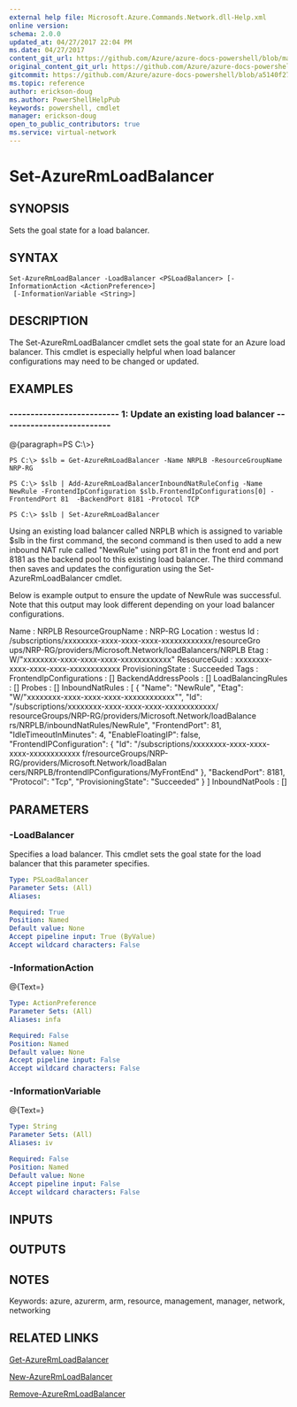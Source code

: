 ```yaml
---
external help file: Microsoft.Azure.Commands.Network.dll-Help.xml
online version:
schema: 2.0.0
updated_at: 04/27/2017 22:04 PM
ms.date: 04/27/2017
content_git_url: https://github.com/Azure/azure-docs-powershell/blob/master/azureps-cmdlets-docs/ResourceManager/AzureRM.Network/v2.2.0/Set-AzureRmLoadBalancer.md
original_content_git_url: https://github.com/Azure/azure-docs-powershell/blob/master/azureps-cmdlets-docs/ResourceManager/AzureRM.Network/v2.2.0/Set-AzureRmLoadBalancer.md
gitcommit: https://github.com/Azure/azure-docs-powershell/blob/a5140f27ab8f99c2992dc2ba0c9a1cd31941b109
ms.topic: reference
author: erickson-doug
ms.author: PowerShellHelpPub
keywords: powershell, cmdlet
manager: erickson-doug
open_to_public_contributors: true
ms.service: virtual-network
---
```


# Set-AzureRmLoadBalancer

## SYNOPSIS
Sets the goal state for a load balancer.

## SYNTAX

```
Set-AzureRmLoadBalancer -LoadBalancer <PSLoadBalancer> [-InformationAction <ActionPreference>]
 [-InformationVariable <String>]
```

## DESCRIPTION
The Set-AzureRmLoadBalancer cmdlet sets the goal state for an Azure load balancer.
This cmdlet is especially helpful when load balancer configurations may need to be changed or updated.

## EXAMPLES

### --------------------------  1: Update an existing load balancer  --------------------------
@{paragraph=PS C:\\\>}

```
PS C:\> $slb = Get-AzureRmLoadBalancer -Name NRPLB -ResourceGroupName NRP-RG

PS C:\> $slb | Add-AzureRmLoadBalancerInboundNatRuleConfig -Name NewRule -FrontendIpConfiguration $slb.FrontendIpConfigurations[0] -FrontendPort 81  -BackendPort 8181 -Protocol TCP

PS C:\> $slb | Set-AzureRmLoadBalancer
```

Using an existing load balancer called NRPLB which is assigned to variable $slb in the first command, the second command is then used to add a new inbound NAT rule called "NewRule" using port 81 in the front end and port 8181 as the backend pool to this existing load balancer.
The third command then saves and updates the configuration using the Set-AzureRmLoadBalancer cmdlet.

Below is example output to ensure the update of NewRule was successful.
Note that this output may look different depending on your load balancer configurations.

Name                     : NRPLB
ResourceGroupName        : NRP-RG
Location                 : westus
Id                       : /subscriptions/xxxxxxxx-xxxx-xxxx-xxxx-xxxxxxxxxxxx/resourceGro
                           ups/NRP-RG/providers/Microsoft.Network/loadBalancers/NRPLB
Etag                     : W/"xxxxxxxx-xxxx-xxxx-xxxx-xxxxxxxxxxxx"
ResourceGuid             : xxxxxxxx-xxxx-xxxx-xxxx-xxxxxxxxxxxx
ProvisioningState        : Succeeded
Tags                     :
FrontendIpConfigurations : \[\]
BackendAddressPools      : \[\]
LoadBalancingRules       : \[\]
Probes                   : \[\]
InboundNatRules          : \[
                             {
                               "Name": "NewRule",
                               "Etag": "W/\"xxxxxxxx-xxxx-xxxx-xxxx-xxxxxxxxxxxx\"",
                               "Id": "/subscriptions/xxxxxxxx-xxxx-xxxx-xxxx-xxxxxxxxxxxx/
                           resourceGroups/NRP-RG/providers/Microsoft.Network/loadBalance
                           rs/NRPLB/inboundNatRules/NewRule",
                               "FrontendPort": 81,
                               "IdleTimeoutInMinutes": 4,
                               "EnableFloatingIP": false,
                               "FrontendIPConfiguration": {
                                 "Id": "/subscriptions/xxxxxxxx-xxxx-xxxx-xxxx-xxxxxxxxxxxx
                           f/resourceGroups/NRP-RG/providers/Microsoft.Network/loadBalan
                           cers/NRPLB/frontendIPConfigurations/MyFrontEnd"
                               },
                               "BackendPort": 8181,
                               "Protocol": "Tcp",
                               "ProvisioningState": "Succeeded"
                             }
                           \]
InboundNatPools          : \[\]

## PARAMETERS

### -LoadBalancer
Specifies a load balancer.
This cmdlet sets the goal state for the load balancer that this parameter specifies.

```yaml
Type: PSLoadBalancer
Parameter Sets: (All)
Aliases: 

Required: True
Position: Named
Default value: None
Accept pipeline input: True (ByValue)
Accept wildcard characters: False
```

### -InformationAction
@{Text=}

```yaml
Type: ActionPreference
Parameter Sets: (All)
Aliases: infa

Required: False
Position: Named
Default value: None
Accept pipeline input: False
Accept wildcard characters: False
```

### -InformationVariable
@{Text=}

```yaml
Type: String
Parameter Sets: (All)
Aliases: iv

Required: False
Position: Named
Default value: None
Accept pipeline input: False
Accept wildcard characters: False
```

## INPUTS

## OUTPUTS

## NOTES
Keywords: azure, azurerm, arm, resource, management, manager, network, networking

## RELATED LINKS

[Get-AzureRmLoadBalancer]()

[New-AzureRmLoadBalancer]()

[Remove-AzureRmLoadBalancer]()

